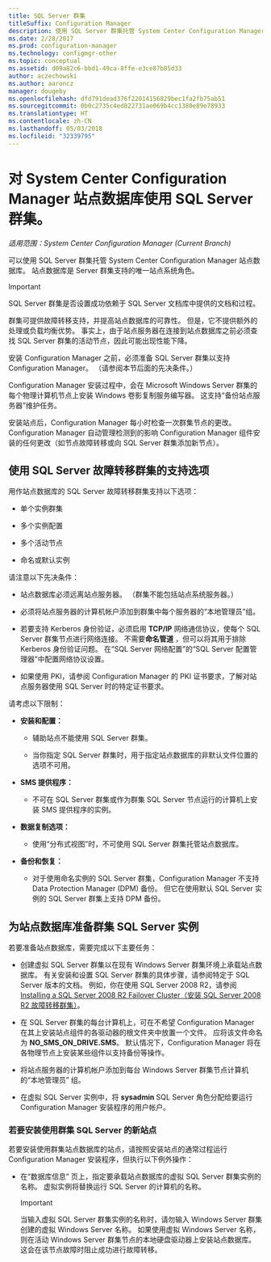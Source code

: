 ```yaml
---
title: SQL Server 群集
titleSuffix: Configuration Manager
description: 使用 SQL Server 群集托管 System Center Configuration Manager 站点数据库。 包括受支持选项的相关信息。
ms.date: 2/28/2017
ms.prod: configuration-manager
ms.technology: configmgr-other
ms.topic: conceptual
ms.assetid: d09a82c6-bbd1-49ca-8ffe-e3ce87b85d33
author: aczechowski
ms.author: aaroncz
manager: dougeby
ms.openlocfilehash: dfd791dead376f22014156829bec1fa2fb75ab51
ms.sourcegitcommit: 0b0c2735c4ed822731ae069b4cc1380e89e78933
ms.translationtype: HT
ms.contentlocale: zh-CN
ms.lasthandoff: 05/03/2018
ms.locfileid: "32339795"
---
```

# <a name="use-a-sql-server-cluster-for-the-system-center-configuration-manager-site-database"></a>对 System Center Configuration Manager 站点数据库使用 SQL Server 群集。

*适用范围：System Center Configuration Manager (Current Branch)*


 可以使用 SQL Server 群集托管 System Center Configuration Manager 站点数据库。 站点数据库是 Server 群集支持的唯一站点系统角色。  

> [!IMPORTANT]  
>  SQL Server 群集是否设置成功依赖于 SQL Server 文档库中提供的文档和过程。  

 群集可提供故障转移支持，并提高站点数据库的可靠性。 但是，它不提供额外的处理或负载均衡优势。 事实上，由于站点服务器在连接到站点数据库之前必须查找 SQL Server 群集的活动节点，因此可能出现性能下降。  

 安装 Configuration Manager 之前，必须准备 SQL Server 群集以支持 Configuration Manager。 （请参阅本节后面的先决条件。）  

 Configuration Manager 安装过程中，会在 Microsoft Windows Server 群集的每个物理计算机节点上安装 Windows 卷影复制服务编写器。 这支持“备份站点服务器”维护任务。  

 安装站点后，Configuration Manager 每小时检查一次群集节点的更改。 Configuration Manager 自动管理检测到的影响 Configuration Manager 组件安装的任何更改（如节点故障转移或向 SQL Server 群集添加新节点）。  

## <a name="supported-options-for-using-a-sql-server-failover-cluster"></a>使用 SQL Server 故障转移群集的支持选项

用作站点数据库的 SQL Server 故障转移群集支持以下选项：

-   单个实例群集  

-   多个实例配置  

-   多个活动节点  

-   命名或默认实例  

请注意以下先决条件：  

-   站点数据库必须远离站点服务器。 （群集不能包括站点系统服务器。）  

-   必须将站点服务器的计算机帐户添加到群集中每个服务器的“本地管理员”组。  

-   若要支持 Kerberos 身份验证，必须启用 **TCP/IP** 网络通信协议，使每个 SQL Server 群集节点进行网络连接。 不需要**命名管道** ，但可以将其用于排除 Kerberos 身份验证问题。 在“SQL Server 网络配置”的“SQL Server 配置管理器”中配置网络协议设置。  

-   如果使用 PKI，请参阅 Configuration Manager 的 PKI 证书要求，了解对站点服务器使用 SQL Server 时的特定证书要求。  

请考虑以下限制：  

-   **安装和配置：**  

    -   辅助站点不能使用 SQL Server 群集。  

    -   当你指定 SQL Server 群集时，用于指定站点数据库的非默认文件位置的选项不可用。  

-   **SMS 提供程序：**  

    -   不可在 SQL Server 群集或作为群集 SQL Server 节点运行的计算机上安装 SMS 提供程序的实例。  

-   **数据复制选项：**  

    -   使用“分布式视图”时，不可使用 SQL Server 群集托管站点数据库。  

-   **备份和恢复：**  

    -   对于使用命名实例的 SQL Server 群集，Configuration Manager 不支持 Data Protection Manager (DPM) 备份。 但它在使用默认 SQL Server 实例的 SQL Server 群集上支持 DPM 备份。  

## <a name="prepare-a-clustered-sql-server-instance-for-the-site-database"></a>为站点数据库准备群集 SQL Server 实例  

若要准备站点数据库，需要完成以下主要任务：

-   创建虚拟 SQL Server 群集以在现有 Windows Server 群集环境上承载站点数据库。 有关安装和设置 SQL Server 群集的具体步骤，请参阅特定于 SQL Server 版本的文档。 例如，你在使用 SQL Server 2008 R2，请参阅 [Installing a SQL Server 2008 R2 Failover Cluster（安装 SQL Server 2008 R2 故障转移群集）](http://go.microsoft.com/fwlink/p/?LinkId=240231)。  

-   在 SQL Server 群集的每台计算机上，可在不希望 Configuration Manager 在其上安装站点组件的各驱动器的根文件夹中放置一个文件。 应将该文件命名为 **NO_SMS_ON_DRIVE.SMS**。 默认情况下，Configuration Manager 将在各物理节点上安装某些组件以支持备份等操作。  

-   将站点服务器的计算机帐户添加到每台 Windows Server 群集节点计算机的“本地管理员”  组。  

-   在虚拟 SQL Server 实例中，将 **sysadmin** SQL Server 角色分配给要运行 Configuration Manager 安装程序的用户帐户。  

### <a name="to-install-a-new-site-using-a-clustered-sql-server"></a>若要安装使用群集 SQL Server 的新站点  
 若要安装使用群集站点数据库的站点，请按照安装站点的通常过程运行 Configuration Manager 安装程序，但执行以下例外操作：  

-   在“数据库信息”  页上，指定要承载站点数据库的虚拟 SQL Server 群集实例的名称。 虚拟实例将替换运行 SQL Server 的计算机的名称。  

    > [!IMPORTANT]  
    >  当输入虚拟 SQL Server 群集实例的名称时，请勿输入 Windows Server 群集创建的虚拟 Windows Server 名称。 如果使用虚拟 Windows Server 名称，则在活动 Windows Server 群集节点的本地硬盘驱动器上安装站点数据库。 这会在该节点故障时阻止成功进行故障转移。  
